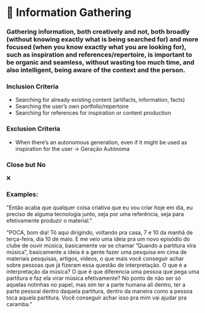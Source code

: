 # 🧺 Information Gathering

### Gathering information, both creatively and not, both broadly (without knowing exactly what is being searched for) and more focused (when you know exactly what you are looking for), such as inspiration and references/repertoire, is important to be organic and seamless, without wasting too much time, and also intelligent, being aware of the context and the person.

### Inclusion Criteria

* Searching for already existing content (artifacts, information, facts)
* Searching the user’s own portfolio/repertoire
* Searching for references for inspiration or content production

### Exclusion Criteria

* When there’s an autonomous generation, even if it might be used as inspiration for the user → Geração Autónoma

### Close but No

❌

### Examples:

"Então acaba que qualquer coisa criativa que eu vou criar hoje em dia, eu preciso de alguma tecnologia junto, seja por uma referência, seja para efetivamente produzir o material."

"POCA, bom dia! Tô aqui dirigindo, voltando pra casa, 7 e 10 da manhã de terça-feira, dia 10 de maio. E me veio uma ideia pra um novo episódio do clube de ouvir música, basicamente vai se chamar ”Quando a partitura vira música”, basicamente a ideia é a gente fazer uma pesquisa em cima de materiais pesquisas, artigos, vídeos, o que mais você conseguir achar sobre pessoas que já fizeram essa questão de interpretação. O que é a interpretação da música? O que é que diferencia uma pessoa que pega uma partitura e faz ela virar música efetivamente? No ponto de não ser só aquelas notinhas no papel, mas sim ter a parte humana ali dentro, ter a parte pessoal dentro daquela partitura, dentro da maneira como a pessoa toca aquela partitura. Você conseguir achar isso pra mim vai ajudar pra caramba."
